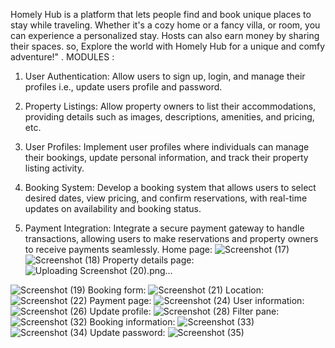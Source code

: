 Homely Hub is a platform that lets people find and book unique places to stay while traveling. Whether it's a cozy home or a fancy villa, or room, you can experience a personalized stay.
Hosts can also earn money by sharing their spaces. so, Explore the world with Homely Hub for a unique and comfy adventure!" .
MODULES :
 
1. User Authentication: Allow users to sign up, login, 
and manage their profiles i.e., update users profile and 
password.  
 
2. Property Listings: Allow property owners to list their 
accommodations, providing details such as images, 
descriptions, amenities, and pricing, etc. 
 
3. User Profiles: Implement user profiles where 
individuals can manage their bookings, update personal 
information, and track their property listing activity.  
 
4. Booking System: Develop a booking system that 
allows users to select desired dates, view pricing, and 
confirm reservations, with real-time updates on 
availability and booking status.  
 
5. Payment Integration: Integrate a secure payment 
gateway to handle transactions, allowing users to make 
reservations and property owners to receive payments 
seamlessly.
Home page:
![Screenshot (17)](https://github.com/user-attachments/assets/9779feb8-06d2-440b-b1dc-7868235ca833)
![Screenshot (18)](https://github.com/user-attachments/assets/8e47baa7-d8f6-4741-8239-d0b0b9f5a36d)
Property details page:
![Uploading Screenshot (20).png…]()

![Screenshot (19)](https://github.com/user-attachments/assets/f8e4d01b-806b-4339-ae21-60ee2becd198)
Booking form:
![Screenshot (21)](https://github.com/user-attachments/assets/bbc2adde-beb4-426d-aa70-e35150f8307c)
Location:
![Screenshot (22)](https://github.com/user-attachments/assets/0572a6b5-829e-4445-bf1d-9385b2283e66)
Payment page:
![Screenshot (24)](https://github.com/user-attachments/assets/27cd87c6-3b5e-4d25-879c-b979321ca05e)
User information:
![Screenshot (26)](https://github.com/user-attachments/assets/cb4a27ba-7f81-4a30-98da-1cb3b6d360f3)
Update profile:
![Screenshot (28)](https://github.com/user-attachments/assets/acbfacd1-7aa1-46a8-b29c-03c4b5cb8409)
Filter pane:
![Screenshot (32)](https://github.com/user-attachments/assets/2bc7d50d-0d3e-4159-8fb8-679f3a3c29e4)
Booking information:
![Screenshot (33)](https://github.com/user-attachments/assets/53031db0-c679-49fa-b511-11bd9729b2bb)
![Screenshot (34)](https://github.com/user-attachments/assets/3f5c0829-0ae7-43d4-9546-d4012c545608)
Update password:
![Screenshot (35)](https://github.com/user-attachments/assets/19ed223d-1704-4f56-904e-e9c2f7906efb)


